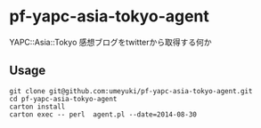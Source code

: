 pf-yapc-asia-tokyo-agent
========================

YAPC::Asia::Tokyo 感想ブログをtwitterから取得する何か

## Usage

    git clone git@github.com:umeyuki/pf-yapc-asia-tokyo-agent.git
    cd pf-yapc-asia-tokyo-agent
    carton install
    carton exec -- perl  agent.pl --date=2014-08-30
